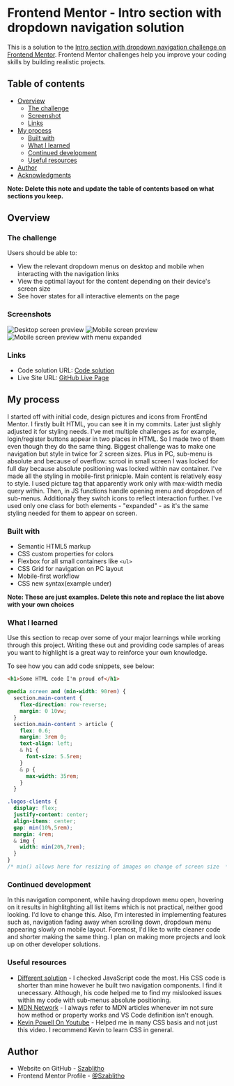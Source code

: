 # Frontend Mentor - Intro section with dropdown navigation solution

This is a solution to the [Intro section with dropdown navigation challenge on Frontend Mentor](https://www.frontendmentor.io/challenges/intro-section-with-dropdown-navigation-ryaPetHE5). Frontend Mentor challenges help you improve your coding skills by building realistic projects. 

## Table of contents

- [Overview](#overview)
  - [The challenge](#the-challenge)
  - [Screenshot](#screenshot)
  - [Links](#links)
- [My process](#my-process)
  - [Built with](#built-with)
  - [What I learned](#what-i-learned)
  - [Continued development](#continued-development)
  - [Useful resources](#useful-resources)
- [Author](#author)
- [Acknowledgments](#acknowledgments)

**Note: Delete this note and update the table of contents based on what sections you keep.**

## Overview

### The challenge

Users should be able to:

- View the relevant dropdown menus on desktop and mobile when interacting with the navigation links
- View the optimal layout for the content depending on their device's screen size
- See hover states for all interactive elements on the page

### Screenshots

![Desktop screen preview](127.0.0.1_5500.png)
![Mobile screen preview](127.0.0.1_5500_%20(1).png)
![Mobile screen preview with menu expanded](127.0.0.1_5500_%20(2).png)


### Links

- Code solution URL: [Code solution](https://github.com/Szablitho/intro-section-with-dropdown-navigation)
- Live Site URL: [GitHub Live Page](https://szablitho.github.io/intro-section-with-dropdown-navigation/)

## My process
I started off with initial code, design pictures and icons from FrontEnd Mentor. I firstly built HTML, you can see it in my commits. Later just slighly adjusted it for styling needs. I've met multiple challenges as for example, login/register buttons appear in two places in HTML. So I made two of them even though they do the same thing. Biggest challenge was to make one navigation but style in twice for 2 screen sizes. Plus in PC, sub-menu is absolute and because of overflow: scrool in small screen I was locked for full day because absolute positioning was locked within nav container.
I've made all the styling in mobile-first prinicple.
Main content is relatively easy to style. I used picture tag that apparently work only with max-width media query within. 
Then, in JS functions handle opening menu and dropdown of sub-menus. Additionaly they switch icons to reflect interaction further. I've used only one class for both elements - "expanded" - as it's the same styling needed for them to appear on screen.
### Built with

- Semantic HTML5 markup
- CSS custom properties for colors
- Flexbox for all small containers like `<ul>`
- CSS Grid for navigation on PC layout
- Mobile-first workflow
- CSS new syntax(example under)

**Note: These are just examples. Delete this note and replace the list above with your own choices**

### What I learned

Use this section to recap over some of your major learnings while working through this project. Writing these out and providing code samples of areas you want to highlight is a great way to reinforce your own knowledge.

To see how you can add code snippets, see below:

```html
<h1>Some HTML code I'm proud of</h1>
```
```css
@media screen and (min-width: 90rem) {
  section.main-content {
    flex-direction: row-reverse;
    margin: 0 10vw;
  }
  section.main-content > article {
    flex: 0.6;
    margin: 3rem 0;
    text-align: left;
    & h1 {
      font-size: 5.5rem;
    }
    & p {
      max-width: 35rem;
    }
  }
```
```css
.logos-clients {
  display: flex;
  justify-content: center;
  align-items: center;
  gap: min(10%,5rem);
  margin: 4rem;
  & img {
    width: min(20%,7rem);
  }
}
/* min() allows here for resizing of images on change of screen size  */
```

### Continued development

In this navigation component, while having dropdown menu open, hovering on it results in highlitghting all list items which is not practical, neither good looking. I'd love to change this.
Also, I'm interested in implementing features such as, navigation fading away when scrolling down, dropdown menu appearing slowly on mobile layout.
Foremost, I'd like to write cleaner code and shorter making the same thing. I plan on making more projects and look up on other developer solutions. 


### Useful resources

- [Different solution](https://github.com/alishirani1384/intro-section-with-dropdown-navigation) - I checked JavaScript code the most. His CSS code is shorter than mine however he built two navigation components. I find it unecessary. Although, his code helped me to find my mislooked issues within my code with sub-menus absolute positioning.
- [MDN Network](https://developer.mozilla.org/en-US/docs/Web/API/Document_Object_Model) - I always refer to MDN articles whenever im not sure how method or property works and VS Code definition isn't enough.
- [Kevin Powell On Youtube](https://www.youtube.com/watch?v=HbBMp6yUXO0&t=1445s&pp=ygUtSW50cm8gc2VjdGlvbiB3aXRoIGRyb3Bkb3duIG5hdmlnYXRpb24gY3NzIGpz) - Helped me in many CSS basis and not just this video. I recommend Kevin to learn CSS in general.

## Author

- Website on GitHub - [Szablitho](https://github.com/Szablitho)
- Frontend Mentor Profile - [@Szablitho](https://www.frontendmentor.io/profile/Szablitho)